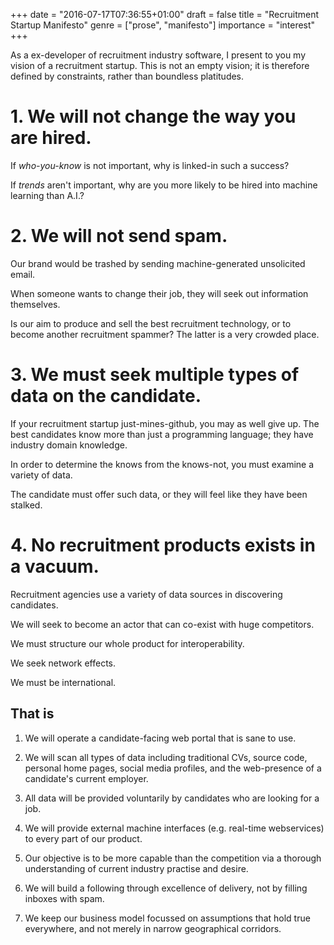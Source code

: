 +++
date = "2016-07-17T07:36:55+01:00"
draft = false
title = "Recruitment Startup Manifesto"
genre = ["prose", "manifesto"]
importance = "interest"
+++

As a ex-developer of recruitment industry software, I present to you my vision of a recruitment startup.  This is not an empty vision; it is therefore defined by constraints, rather than boundless platitudes.

# 1. We will not change the way you are hired.

If *who-you-know* is not important, why is linked-in such a success?

If *trends* aren't important, why are you more likely to be hired into machine learning than A.I.?

# 2. We will not send spam.

Our brand would be trashed by sending machine-generated unsolicited email.

When someone wants to change their job, they will seek out information themselves.

Is our aim to produce and sell the best recruitment technology, or to become another recruitment spammer?  The latter is a very crowded place.

# 3. We must seek multiple types of data on the candidate.

If your recruitment startup just-mines-github, you may as well give up.  The best candidates know more than just a programming language; they have industry domain knowledge.

In order to determine the knows from the knows-not, you must examine a variety of data.

The candidate must offer such data, or they will feel like they have been stalked.

# 4. No recruitment products exists in a vacuum.

Recruitment agencies use a variety of data sources in discovering candidates.  

We will seek to become an actor that can co-exist with huge competitors.

We must structure our whole product for interoperability.

We seek network effects.

We must be international.

## That is

1. We will operate a candidate-facing web portal that is sane to use.

2. We will scan all types of data including traditional CVs, source code, personal home pages, social media profiles, and the web-presence of a candidate's current employer.  

3. All data will be provided voluntarily by candidates who are looking for a job.

4. We will provide external machine interfaces (e.g. real-time webservices) to every part of our product. 

5. Our objective is to be more capable than the competition via a thorough understanding of current industry practise and desire.

6. We will build a following through excellence of delivery, not by filling inboxes with spam.

7. We keep our business model focussed on assumptions that hold true everywhere, and not merely in narrow geographical corridors.